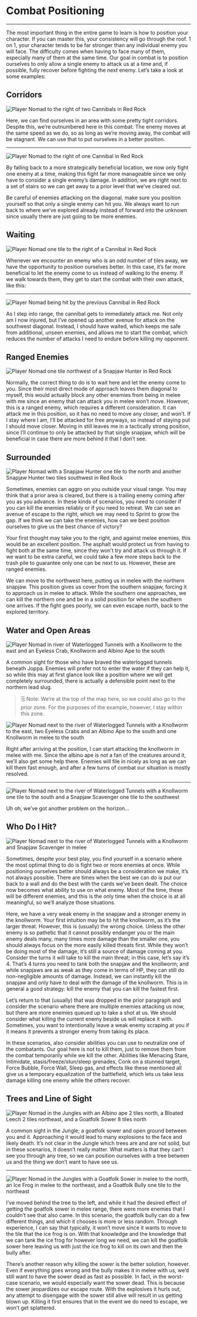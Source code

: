 # Combat Positioning

---

The most important thing in the entire game to learn is how to position your character. If you can master this, your consistency will go through the roof. 1 on 1, your character tends to be far stronger than any individual enemy you will face. The difficulty comes when having to face many of them, especially many of them at the same time. Our goal in combat is to position ourselves to only allow a single enemy to attack us at a time and, if possible, fully recover before fighting the next enemy. Let’s take a look at some examples:

## Corridors

![Player Nomad to the right of two Cannibals in Red Rock]($assetsDir/images/positioning/positioning_1.png)

Here, we can find ourselves in an area with some pretty tight corridors. Despite this, we’re outnumbered here in this combat. The enemy moves at the same speed as we do, so as long as we’re moving away, the combat will be stagnant. We can use that to put ourselves in a better position.

---

![Player Nomad to the right of one Cannibal in Red Rock]($assetsDir/images/positioning/positioning_2.png)

By falling back to a more strategically beneficial location, we now only fight one enemy at a time, making this fight far more manageable since we only have to consider a single enemy’s damage. In addition, we are right next to a set of stairs so we can get away to a prior level that we’ve cleared out.

Be careful of enemies attacking on the diagonal, make sure you position yourself so that only a single enemy can hit you. We always want to run back to where we’ve explored already instead of forward into the unknown since usually there are just going to be more enemies.

## Waiting

![Player Nomad one tile to the right of a Cannibal in Red Rock]($assetsDir/images/positioning/positioning_3.png)

Whenever we encounter an enemy who is an odd number of tiles away, we have the opportunity to position ourselves better. In this case, it’s far more beneficial to let the enemy come to us instead of walking to the enemy. If we walk towards them, they get to start the combat with their own attack, like this:

---

![Player Nomad being hit by the previous Cannibal in Red Rock]($assetsDir/images/positioning/positioning_4.png)

As I step into range, the cannibal gets to immediately attack me. Not only am I now injured, but I’ve opened up another avenue for attack on the southwest diagonal. Instead, I should have waited, which keeps me safe from additional, unseen enemies, and allows me to start the combat, which reduces the number of attacks I need to endure before killing my opponent.

## Ranged Enemies

![Player Nomad one tile northwest of a Snapjaw Hunter in Red Rock]($assetsDir/images/positioning/positioning_5.png)

Normally, the correct thing to do is to wait here and let the enemy come to you. Since their most direct mode of approach leaves them diagonal to myself, this would actually block any other enemies from being in melee with me since an enemy that can attack you in melee won’t move. However, this is a ranged enemy, which requires a different consideration. It can attack me in this position, so it has no need to move any closer, and won’t. If I stay where I am, I’ll be attacked for free anyways, so instead of staying put I should move closer. Moving in still leaves me in a tactically strong position, since I’ll continue to only be attacked by that single snapjaw, which will be beneficial in case there are more behind it that I don’t see.

## Surrounded

![Player Nomad with a Snapjaw Hunter one tile to the north and another Snapjaw Hunter two tiles southwest in Red Rock]($assetsDir/images/positioning/positioning_6.png)

Sometimes, enemies can aggro on you outside your visual range. You may think that a prior area is cleared, but there is a trailing enemy coming after you as you advance. In these kinds of scenarios, you need to consider if you can kill the enemies reliably or if you need to retreat. We can see an avenue of escape to the right, which we may need to Sprint to grow the gap. If we think we can take the enemies, how can we best position ourselves to give us the best chance of victory?

Your first thought may take you to the right, and against melee enemies, this would be an excellent position. The asphalt would protect us from having to fight both at the same time, since they won’t try and attack us through it. If we want to be extra careful, we could take a few more steps back to the trash pile to guarantee only one can be next to us. However, these are ranged enemies.

We can move to the northwest here, putting us in melee with the northern snapjaw. This position gives us cover from the southern snapjaw, forcing it to approach us in melee to attack. While the southern one approaches, we can kill the northern one and be in a solid position for when the southern one arrives. If the fight goes poorly, we can even escape north, back to the explored territory.

## Water and Open Areas

![Player Nomad in river of Waterlogged Tunnels with a Knollworm to the east and an Eyeless Crab, Knollworm and Albino Ape to the south]($assetsDir/images/positioning/positioning_7.png)

A common sight for those who have braved the waterlogged tunnels beneath Joppa. Enemies will prefer not to enter the water if they can help it, so while this may at first glance look like a position where we will get completely surrounded, there is actually a defensible point next to the northern lead slug.

> 🗒️ Note: We’re at the top of the map here, so we could also go to the prior zone. For the purposes of the example, however, I stay within this zone.

![Player Nomad next to the river of Waterlogged Tunnels with a Knollworm to the east, two Eyeless Crabs and an Albino Ape to the south and one Knollworm in melee to the south]($assetsDir/images/positioning/positioning_8.png)

Right after arriving at the position, I can start attacking the knollworm in melee with me. Since the albino ape is not a fan of the creatures around it, we’ll also get some help there. Enemies will file in nicely as long as we can kill them fast enough, and after a few turns of combat our situation is mostly resolved.

---

![Player Nomad next to the river of Waterlogged Tunnels with a Knollworm one tile to the south and a Snapjaw Scavenger one tile to the southwest]($assetsDir/images/positioning/positioning_9.png)

Uh oh, we’ve got another problem on the horizon…

## Who Do I Hit?

![Player Nomad next to the river of Waterlogged Tunnels with a Knollworm and Snapjaw Scavenger in melee]($assetsDir/images/positioning/positioning_10.png)

Sometimes, despite your best play, you find yourself in a scenario where the most optimal thing to do is fight two or more enemies at once. While positioning ourselves better should always be a consideration we make, it’s not always possible. There are times when the best we can do is put our back to a wall and do the best with the cards we’ve been dealt. The choice now becomes what ability to use on what enemy. Most of the time, these will be different enemies, and this is the only time when the choice is at all meaningful, so we’ll analyze those situations.

Here, we have a very weak enemy in the snapjaw and a stronger enemy in the knollworm. Your first intuition may be to hit the knollworm, as it’s the larger threat. However, this is (usually) the wrong choice. Unless the other enemy is so pathetic that it cannot possibly endanger you or the main enemy deals many, many times more damage than the smaller one, you should always focus on the more easily killed threats first. While they won’t be doing most of the damage, it’s still a source of damage coming at you. Consider the turns it will take to kill the main threat; in this case, let’s say it’s 4. That’s 4 turns you need to tank both the snapjaw and the knollworm; and while snapjaws are as weak as they come in terms of HP, they can still do non-negligible amounts of damage. Instead, we can instantly kill the snapjaw and only have to deal with the damage of the knollworm. This is in general a good strategy: kill the enemy that you can kill the fastest first.

Let’s return to that (usually) that was dropped in the prior paragraph and consider the scenario where there are multiple enemies attacking us now, but there are more enemies queued up to take a shot at us. We should consider what killing the current enemy beside us will replace it with. Sometimes, you want to intentionally leave a weak enemy scraping at you if it means it prevents a stronger enemy from taking its place.

In these scenarios, also consider abilities you can use to neutralize one of the combatants. Our goal here is not to kill them, just to remove them from the combat temporarily while we kill the other. Abilities like Menacing Stare, Intimidate, stasis/freeze/stun/sleep grenades, Conk on a stunned target, Force Bubble, Force Wall, Sleep gas, and effects like these mentioned all give us a temporary equalization of the battlefield, which lets us take less damage killing one enemy while the others recover.

## Trees and Line of Sight

![Player Nomad in the Jungles with an Albino ape 2 tiles north, a Bloated Leech 2 tiles northeast, and a Goatfolk Sower 8 tiles north]($assetsDir/images/positioning/positioning_11.png)

A common sight in the Jungle; a goatfolk sower and open ground between you and it. Approaching it would lead to many explosions to the face and likely death. It’s not clear in the Jungle which trees are and are not solid, but in these scenarios, it doesn’t really matter. What matters is that they can’t see you through any tree, so we can position ourselves with a tree between us and the thing we don’t want to have see us.

---

![Player Nomad in the Jungles with a Goatfolk Sower in melee to the north, an Ice Frog in melee to the northeast, and a Goatfolk Bully one tile to the northeast]($assetsDir/images/positioning/positioning_12.png)

I’ve moved behind the tree to the left, and while it had the desired effect of getting the goatfolk sower in melee range, there were more enemies that I couldn’t see that also came. In this scenario, the goatfolk bully can do a few different things, and which it chooses is more or less random. Through experience, I can say that typically, it won’t move since it wants to move to the tile that the ice frog is on. With that knowledge and the knowledge that we can tank the ice frog for however long we need, we can kill the goatfolk sower here leaving us with just the ice frog to kill on its own and then the bully after.

There’s another reason why killing the sower is the better solution, however. Even if everything goes wrong and the bully makes it in melee with us, we’d still want to have the sower dead as fast as possible. In fact, in the worst-case scenario, we would especially want the sower dead. This is because the sower jeopardizes our escape route. With the explosives it hurls out, any attempt to disengage with the sower still alive will result in us getting blown up. Killing it first ensures that in the event we do need to escape, we won’t get splattered.

